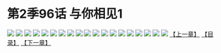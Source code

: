 # 第2季96话 与你相见1
![](https://s2.baozimh.com/scomic/sanyanxiaotianlu-samanhua/0/549-py2k/1.jpg)
![](https://s2.baozimh.com/scomic/sanyanxiaotianlu-samanhua/0/549-py2k/2.jpg)
![](https://s2.baozimh.com/scomic/sanyanxiaotianlu-samanhua/0/549-py2k/3.jpg)
![](https://s2.baozimh.com/scomic/sanyanxiaotianlu-samanhua/0/549-py2k/4.jpg)
![](https://s2.baozimh.com/scomic/sanyanxiaotianlu-samanhua/0/549-py2k/5.jpg)
![](https://s2.baozimh.com/scomic/sanyanxiaotianlu-samanhua/0/549-py2k/6.jpg)
![](https://s2.baozimh.com/scomic/sanyanxiaotianlu-samanhua/0/549-py2k/7.jpg)
![](https://s2.baozimh.com/scomic/sanyanxiaotianlu-samanhua/0/549-py2k/8.jpg)
![](https://s2.baozimh.com/scomic/sanyanxiaotianlu-samanhua/0/549-py2k/9.jpg)
![](https://s2.baozimh.com/scomic/sanyanxiaotianlu-samanhua/0/549-py2k/10.jpg)
![](https://s2.baozimh.com/scomic/sanyanxiaotianlu-samanhua/0/549-py2k/11.jpg)
![](https://s2.baozimh.com/scomic/sanyanxiaotianlu-samanhua/0/549-py2k/12.jpg)
![](https://s2.baozimh.com/scomic/sanyanxiaotianlu-samanhua/0/549-py2k/13.jpg)
![](https://s2.baozimh.com/scomic/sanyanxiaotianlu-samanhua/0/549-py2k/14.jpg)
![](https://s2.baozimh.com/scomic/sanyanxiaotianlu-samanhua/0/549-py2k/15.jpg)
![](https://s2.baozimh.com/scomic/sanyanxiaotianlu-samanhua/0/549-py2k/16.jpg)
![](https://s2.baozimh.com/scomic/sanyanxiaotianlu-samanhua/0/549-py2k/17.jpg)
![](https://s2.baozimh.com/scomic/sanyanxiaotianlu-samanhua/0/549-py2k/18.jpg)
![](https://s2.baozimh.com/scomic/sanyanxiaotianlu-samanhua/0/549-py2k/19.jpg)
[【上一章】](./549.md)
[【目录】](./README.md)
[【下一章】](./551.md)
